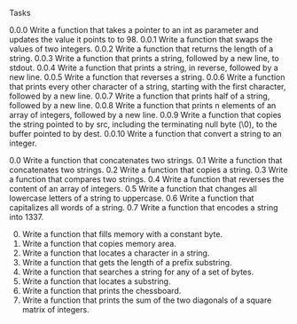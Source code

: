 Tasks

0.0.0 Write a function that takes a pointer to an int as parameter and updates the value it points to to 98.
0.0.1 Write a function that swaps the values of two integers.
0.0.2 Write a function that returns the length of a string.
0.0.3 Write a function that prints a string, followed by a new line, to stdout.
0.0.4 Write a function that prints a string, in reverse, followed by a new line.
0.0.5 Write a function that reverses a string.
0.0.6 Write a function that prints every other character of a string, starting with the first character, followed by a new line.
0.0.7 Write a function that prints half of a string, followed by a new line.
0.0.8 Write a function that prints n elements of an array of integers, followed by a new line.
0.0.9 Write a function that copies the string pointed to by src, including the terminating null byte (\0), to the buffer pointed to by dest.
0.0.10 Write a function that convert a string to an integer.

0.0 Write a function that concatenates two strings.
0.1 Write a function that concatenates two strings.
0.2 Write a function that copies a string.
0.3 Write a function that compares two strings.
0.4 Write a function that reverses the content of an array of integers.
0.5 Write a function that changes all lowercase letters of a string to uppercase.
0.6 Write a function that capitalizes all words of a string.
0.7 Write a function that encodes a string into 1337.

0. Write a function that fills memory with a constant byte.
1. Write a function that copies memory area.
2. Write a function that locates a character in a string.
3. Write a function that gets the length of a prefix substring.
4. Write a function that searches a string for any of a set of bytes.
5. Write a function that locates a substring.
6. Write a function that prints the chessboard.
7. Write a function that prints the sum of the two diagonals of a square matrix of integers.
